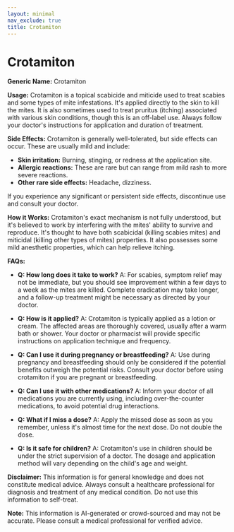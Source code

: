 ```yaml
---
layout: minimal
nav_exclude: true
title: Crotamiton
---
```


# Crotamiton

**Generic Name:** Crotamiton

**Usage:** Crotamiton is a topical scabicide and miticide used to treat scabies and some types of mite infestations.  It's applied directly to the skin to kill the mites.  It is also sometimes used to treat pruritus (itching) associated with various skin conditions, though this is an off-label use.  Always follow your doctor's instructions for application and duration of treatment.


**Side Effects:**  Crotamiton is generally well-tolerated, but side effects can occur. These are usually mild and include:

* **Skin irritation:** Burning, stinging, or redness at the application site.
* **Allergic reactions:**  These are rare but can range from mild rash to more severe reactions.
* **Other rare side effects:**  Headache, dizziness.

If you experience any significant or persistent side effects, discontinue use and consult your doctor.


**How it Works:** Crotamiton's exact mechanism is not fully understood, but it's believed to work by interfering with the mites' ability to survive and reproduce.  It's thought to have both scabicidal (killing scabies mites) and miticidal (killing other types of mites) properties.  It also possesses some mild anesthetic properties, which can help relieve itching.


**FAQs:**

* **Q: How long does it take to work?** A:  For scabies, symptom relief may not be immediate, but you should see improvement within a few days to a week as the mites are killed. Complete eradication may take longer, and a follow-up treatment might be necessary as directed by your doctor.

* **Q: How is it applied?** A:  Crotamiton is typically applied as a lotion or cream.  The affected areas are thoroughly covered, usually after a warm bath or shower. Your doctor or pharmacist will provide specific instructions on application technique and frequency.

* **Q: Can I use it during pregnancy or breastfeeding?** A:  Use during pregnancy and breastfeeding should only be considered if the potential benefits outweigh the potential risks. Consult your doctor before using crotamiton if you are pregnant or breastfeeding.

* **Q: Can I use it with other medications?** A:  Inform your doctor of all medications you are currently using, including over-the-counter medications, to avoid potential drug interactions.

* **Q: What if I miss a dose?** A:  Apply the missed dose as soon as you remember, unless it's almost time for the next dose.  Do not double the dose.

* **Q: Is it safe for children?** A:  Crotamiton's use in children should be under the strict supervision of a doctor.  The dosage and application method will vary depending on the child's age and weight.

**Disclaimer:** This information is for general knowledge and does not constitute medical advice. Always consult a healthcare professional for diagnosis and treatment of any medical condition.  Do not use this information to self-treat.


**Note:** This information is AI-generated or crowd-sourced and may not be accurate. Please consult a medical professional for verified advice.